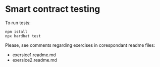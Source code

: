 # Smart contract testing

To run tests:

```shell
npm istall
npx hardhat test
```

Please, see comments regarding exercises in corespondant readme files:
- exersice1.readme.md
- exersice2.readme.md